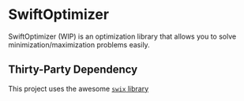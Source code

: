 SwiftOptimizer
=========

SwiftOptimizer (WIP) is an optimization library that allows you to solve minimization/maximization problems easily.

Thirty-Party Dependency
-----------------------

This project uses the awesome [`swix` library](http://swix.readthedocs.org/en/latest/index.html)